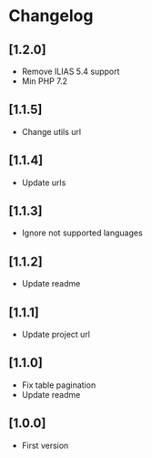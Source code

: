 # Changelog

## [1.2.0]
- Remove ILIAS 5.4 support
- Min PHP 7.2

## [1.1.5]
- Change utils url

## [1.1.4]
- Update urls

## [1.1.3]
- Ignore not supported languages

## [1.1.2]
- Update readme

## [1.1.1]
- Update project url

## [1.1.0]
- Fix table pagination
- Update readme

## [1.0.0]
- First version
